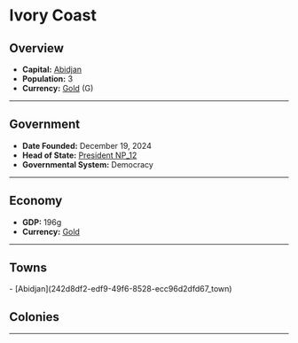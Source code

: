 <!--UNDEDITED FILE, remove this entire line if this file has been edited!-->
# <!--NAME-->Ivory Coast<!--NAME-->

## Overview

- **Capital:** <!--CAPITAL_LINK-->[Abidjan](242d8df2-edf9-49f6-8528-ecc96d2dfd67_town)<!--CAPITAL_LINK-->
- **Population:** <!--POPULATION-->3<!--POPULATION-->
- **Currency:** <!--CURRENCY_LINK-->[Gold](Gold_currency)<!--CURRENCY_LINK--> (<!--CURRENCY_ABV-->G<!--CURRENCY_ABV-->)

---

## Government

- **Date Founded:** <!--FOUNDED-->December 19, 2024<!--FOUNDED-->
- **Head of State:** <!--LEADER_TITLE_LINK-->[President NP_12](NP_12_user)<!--LEADER_TITLE_LINK-->
- **Governmental System:** <!--GOVERNMENT-->Democracy<!--GOVERNMENT-->

---

## Economy

- **GDP:** <!--GDP-->196g<!--GDP-->
- **Currency:** <!--CURRENCY_LINK-->[Gold](Gold_currency)<!--CURRENCY_LINK-->

---

## Towns

<!--TOWNS-->- [Abidjan](242d8df2-edf9-49f6-8528-ecc96d2dfd67_town)<!--TOWNS-->

## Colonies

<!--COLONIES--><!--COLONIES-->

---
